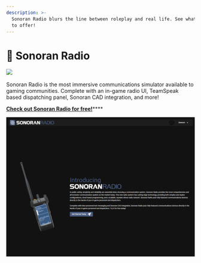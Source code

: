 ```yaml
---
description: >-
  Sonoran Radio blurs the line between roleplay and real life. See what we have
  to offer!
---
```


# 📡 Sonoran Radio

![](<../.gitbook/assets/SonoranRadio Logo\_Full (1).png>)

Sonoran Radio is the most immersive communications simulator available to gaming communities. Complete with an in-game radio UI, TeamSpeak based dispatching panel, Sonoran CAD integration, and more!

[**Check out Sonoran Radio for free!**](https://info.sonoranradio.com/en/why-choose-sonoran-radio)****

![](<../.gitbook/assets/image (297) (1).png>)
